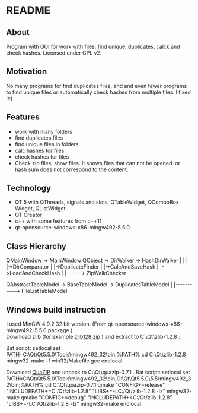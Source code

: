 # README

## About

Program with GUI for work with files: find unique, duplicates, calck and check hashes. Licensed under GPL v2.

## Motivation

No many programs for find duplicates files, and and even fewer programs to find unique files or automatically check hashes from multiple files. I fixed it:).

## Features
-  work with many folders
-  find duplicates files
-  find unique files in folders
-  calc hashes for files
-  check hashes for files
-  Check zip files, show files. It shows files that can not be opened, or hash sum does not correspond to the content.

## Technology
-  QT 5 with QThreads, signals and slots, QTableWidget, QComboBox Widget, QListWidget.
-  QT Creator
-  c++ with some features from c++11
-  qt-opensource-windows-x86-mingw492-5.5.0

## Class Hierarchy

QMainWindow -> MainWindow
QObject -> DirWalker -> HashDirWalker
                |           |
                |           |->DirComparator
                |           |->DuplicateFinder
                |           |->CalcAndSaveHash
                |           |->LoadAndCheckHash
                |
                |-----> ZipWalkChecker

QAbstractTableModel -> BaseTableModel -> DuplicatesTableModel
                            |
                            |----------> FileListTableModel

## Windows build instruction
I used MinGW 4.9.2 32 bit version. (From qt-opensource-windows-x86-mingw492-5.5.0 package.)  
Download zlib (for example [zlib128.zip](http://zlib.net/zlib128.zip) ) and extract to C:\Qt\zlib-1.2.8 :

Bat script:
    setlocal
    set PATH=C:\Qt\Qt5.5.0\Tools\mingw492_32\bin\;%PATH%
    cd C:\Qt\zlib-1.2.8
    mingw32-make -f win32/Makefile.gcc
    endlocal

Download [QuaZIP](http://sourceforge.net/projects/quazip/) and unpack to C:\Qt\quazip-0.7.1 .
Bat script:
    setlocal
    set PATH=C:\Qt\Qt5.5.0\Tools\mingw492_32\bin\;C:\Qt\Qt5.5.0\5.5\mingw492_32\bin;%PATH%
    cd C:\Qt\quazip-0.7.1
    qmake "CONFIG+=release" "INCLUDEPATH+=C:/Qt/zlib-1.2.8" "LIBS+=-LC:/Qt/zlib-1.2.8 -lz"
    mingw32-make
    qmake "CONFIG+=debug" "INCLUDEPATH+=C:/Qt/zlib-1.2.8" "LIBS+=-LC:/Qt/zlib-1.2.8 -lz"
    mingw32-make
    endlocal
